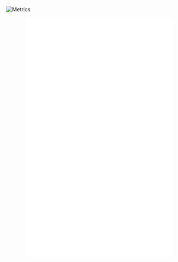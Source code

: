<img align="center" src="https://i.imgur.com/Vrj7p8y.png" alt="Metrics" width="400">

<p align="center">
  <img align="center" src="/github-metrics.svg" alt="Metrics" width="400">
</p
